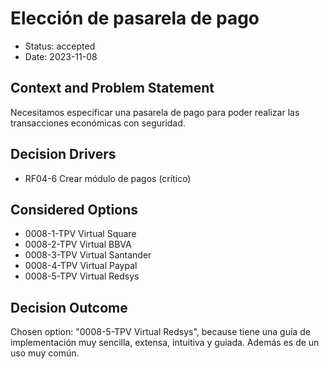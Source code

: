 # Elección de pasarela de pago

* Status: accepted
* Date: 2023-11-08

## Context and Problem Statement

Necesitamos especificar una pasarela de pago para poder realizar las transacciones económicas con seguridad.

## Decision Drivers

* RF04-6 Crear módulo de pagos (crítico)

## Considered Options

* 0008-1-TPV Virtual Square
* 0008-2-TPV Virtual BBVA
* 0008-3-TPV Virtual Santander
* 0008-4-TPV Virtual Paypal
* 0008-5-TPV Virtual Redsys

## Decision Outcome

Chosen option: "0008-5-TPV Virtual Redsys", because tiene una guía de implementación muy sencilla, extensa, intuitiva y guiada. Además es de un uso muy común.
